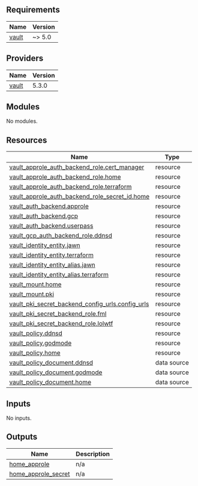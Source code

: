 <!-- BEGIN_TF_DOCS -->
## Requirements

| Name | Version |
|------|---------|
| <a name="requirement_vault"></a> [vault](#requirement\_vault) | ~> 5.0 |

## Providers

| Name | Version |
|------|---------|
| <a name="provider_vault"></a> [vault](#provider\_vault) | 5.3.0 |

## Modules

No modules.

## Resources

| Name | Type |
|------|------|
| [vault_approle_auth_backend_role.cert_manager](https://registry.terraform.io/providers/hashicorp/vault/latest/docs/resources/approle_auth_backend_role) | resource |
| [vault_approle_auth_backend_role.home](https://registry.terraform.io/providers/hashicorp/vault/latest/docs/resources/approle_auth_backend_role) | resource |
| [vault_approle_auth_backend_role.terraform](https://registry.terraform.io/providers/hashicorp/vault/latest/docs/resources/approle_auth_backend_role) | resource |
| [vault_approle_auth_backend_role_secret_id.home](https://registry.terraform.io/providers/hashicorp/vault/latest/docs/resources/approle_auth_backend_role_secret_id) | resource |
| [vault_auth_backend.approle](https://registry.terraform.io/providers/hashicorp/vault/latest/docs/resources/auth_backend) | resource |
| [vault_auth_backend.gcp](https://registry.terraform.io/providers/hashicorp/vault/latest/docs/resources/auth_backend) | resource |
| [vault_auth_backend.userpass](https://registry.terraform.io/providers/hashicorp/vault/latest/docs/resources/auth_backend) | resource |
| [vault_gcp_auth_backend_role.ddnsd](https://registry.terraform.io/providers/hashicorp/vault/latest/docs/resources/gcp_auth_backend_role) | resource |
| [vault_identity_entity.jawn](https://registry.terraform.io/providers/hashicorp/vault/latest/docs/resources/identity_entity) | resource |
| [vault_identity_entity.terraform](https://registry.terraform.io/providers/hashicorp/vault/latest/docs/resources/identity_entity) | resource |
| [vault_identity_entity_alias.jawn](https://registry.terraform.io/providers/hashicorp/vault/latest/docs/resources/identity_entity_alias) | resource |
| [vault_identity_entity_alias.terraform](https://registry.terraform.io/providers/hashicorp/vault/latest/docs/resources/identity_entity_alias) | resource |
| [vault_mount.home](https://registry.terraform.io/providers/hashicorp/vault/latest/docs/resources/mount) | resource |
| [vault_mount.pki](https://registry.terraform.io/providers/hashicorp/vault/latest/docs/resources/mount) | resource |
| [vault_pki_secret_backend_config_urls.config_urls](https://registry.terraform.io/providers/hashicorp/vault/latest/docs/resources/pki_secret_backend_config_urls) | resource |
| [vault_pki_secret_backend_role.fml](https://registry.terraform.io/providers/hashicorp/vault/latest/docs/resources/pki_secret_backend_role) | resource |
| [vault_pki_secret_backend_role.lolwtf](https://registry.terraform.io/providers/hashicorp/vault/latest/docs/resources/pki_secret_backend_role) | resource |
| [vault_policy.ddnsd](https://registry.terraform.io/providers/hashicorp/vault/latest/docs/resources/policy) | resource |
| [vault_policy.godmode](https://registry.terraform.io/providers/hashicorp/vault/latest/docs/resources/policy) | resource |
| [vault_policy.home](https://registry.terraform.io/providers/hashicorp/vault/latest/docs/resources/policy) | resource |
| [vault_policy_document.ddnsd](https://registry.terraform.io/providers/hashicorp/vault/latest/docs/data-sources/policy_document) | data source |
| [vault_policy_document.godmode](https://registry.terraform.io/providers/hashicorp/vault/latest/docs/data-sources/policy_document) | data source |
| [vault_policy_document.home](https://registry.terraform.io/providers/hashicorp/vault/latest/docs/data-sources/policy_document) | data source |

## Inputs

No inputs.

## Outputs

| Name | Description |
|------|-------------|
| <a name="output_home_approle"></a> [home\_approle](#output\_home\_approle) | n/a |
| <a name="output_home_approle_secret"></a> [home\_approle\_secret](#output\_home\_approle\_secret) | n/a |
<!-- END_TF_DOCS -->
